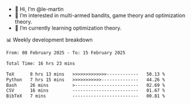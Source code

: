 - 👋 Hi, I’m @le-martin
- 👀 I’m interested in multi-armed bandits, game theory and optimization theory.
- 🌱 I’m currently learning optimization theory.
<!---- 💞️ I’m looking to collaborate on ...
- 📫 How to reach me ...-->

<!---
Tutorial for using WakaTime stats in GitHub profile: https://github.com/athul/waka-readme
-->

📊 Weekly development breakdown
<!--START_SECTION:waka-->

```txt
From: 08 February 2025 - To: 15 February 2025

Total Time: 16 hrs 23 mins

TeX      8 hrs 13 mins   >>>>>>>>>>>>>------------   50.13 %
Python   7 hrs 15 mins   >>>>>>>>>>>--------------   44.26 %
Bash     26 mins         >------------------------   02.69 %
CSV      16 mins         -------------------------   01.67 %
BibTeX   7 mins          -------------------------   00.81 %
```

<!--END_SECTION:waka-->

<!---
le-martin/le-martin is a ✨ special ✨ repository because its `README.md` (this file) appears on your GitHub profile.
You can click the Preview link to take a look at your changes.
--->
